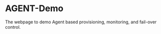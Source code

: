 AGENT-Demo
==========

The webpage to demo Agent based provisioning, monitoring, and fail-over control.

